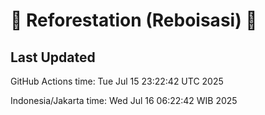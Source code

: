 
# 🌳 Reforestation (Reboisasi) 🌲

## Last Updated

GitHub Actions time: Tue Jul 15 23:22:42 UTC 2025

Indonesia/Jakarta time: Wed Jul 16 06:22:42 WIB 2025
